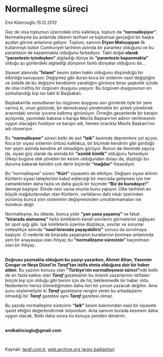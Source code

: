 # Normalleşme süreci

*Erol Katırcıoğlu 15.12.2012*

<div class="yazi"><p>Geç de olsa toplumun üzerindeki örtü kalktıkça, toplum da <b>“normalleşiyor”</b>. Normalleşme bu anlamda ülkenin tarihsel ve toplumsal gerçeğini bir başka açıdan görme anlamına geliyor. Toplum,  sanırım <b>Etyen Mahçupyan</b> ilk kullanmıştı  bütün Cumhuriyet tarihinin aslında bir parantez olduğunu ve bu parantezin de kapanmakta olduğunu farkediyor. Tabii doğal <b>olarak “parantezin içindeyken”</b> algıladığı dünya ile <b>“parantezin kapanmakta”</b> olduğu şu günlerdeki algıladığı dünyanın farklı dünyalar olduğunu da... </p>
<p>Siyaset alanında <b>“İslami”</b> kesim zaten hakkı olduğunu düşündüğü bir etkinliğe kavuşuyor. Değişmez gibi duran koca bir sistemin nasıl değiştiğini ve üstelik de bu değişimi kendisinin yarattığını görünce biraz şaşkınlık içinde de olsa müthiş bir özgüven duygusu yaşıyor. Bu özgüven duygusunun en somutlandığı kişi ise tabii ki Başbakan.</p>
<p>Başbakan’da somutlanan bu özgüven duygusu son günlerde öyle bir yere varmış ki, onun gözünde, bir demokrasiyi yönetmekle bir şirketi yönetmek arasındaki sınırlar iyicene kalkmış görünüyor. Örneğin geçenlerde bir barajın açılışında, yanındaki bakana o baraja Meclis Başkanı’nın adının verilmesinin uygun olacağını fısıldıyor ve barajın adı, hemen oracıkta Meclis Başkanı’nın adı oluveriyor. </p>
<p>Bu <b>“normalleşme”</b> süreci belki de asıl <b>“laik”</b> kesimde depremlere yol açıyor. Koca bir siyasi sistemin örtüsü kalktıkça, bir biçimde kendinin gibi gördüğü her şeyin aslında kendine ait olmadığını görüyor. Bunun da ötesinde sayıca da, siyasi güç olarak da aslında bir <b>“azınlık kimlik”</b> olduğunu farkediyor. Ülkeyi bugüne dek yöneten bir kesim olduğundan dolayı da, düştüğü bu duruma bakarak kendini çok derin biçimde <b>“mağdur”</b> hissediyor.</p>
<p>Bu “normalleşme” süreci <b>“Kürt”</b> siyasetini de etkiliyor. Değişen siyasi iklimin Kürtlerin siyasi taleplerinin kabul edileceği bir mecrada gelişmesi için her zamankinden daha fazla ve daha güçlü bir biçimde <b>“Biz de buradayız!”</b> demeye başlıyor. Elinde nesi varsa onunla bunu yapıyor. Ülke tarihinin en büyük mağdurlarından olan Kürtlerin, varlıklarını dahi inkâr üzerinden yürümüş bunca yılın sisteminin değişmesinden umutlanmamaları ise mümkün değil. </p>
<p>Normalleşme, bu ülkede, bunca yıldır <b>“yan yana yaşamış”</b> ve fakat <b>“birarada olamamış”</b> farklı kimliklerin kendi sınırlarını görmelerini sağlayan bir spot ışığı gibi. Işık kimliklerin üzerine düştükçe, sınırlar ve sorunlar netleştikçe aslında <b>“nasıl birarada yaşayabiliriz”</b> sorusu da sorulmaya başlıyor. O nedenle de birarada yaşamanın kurallarının konması anlamında yeni bir anayasaya olan ihtiyaç bu <b>“normalleşme sürecinin”</b> kaçınılmazı olan bir ihtiyaç. </p>
<p><b><br/>Doğrusu yazmakta olduğum bu yazıyı yazarken, Ahmet Altan, Yasemin Çongar ve Neşe Düzel’in <i>Taraf</i>’tan istifa etmiş olduğuna dair bir haber aldım</b>. Bu yazının konusu olan <b>“Türkiye’nin normalleşmesi süreci”</b>nde belki de en fazla katkısı olan <b><i>Taraf </i></b>gazetesinin bu önemli yazarlarının istifaları birçok kişi için olduğu gibi benim için de hiç beklenmedik bir haber oldu. Nedenlerini henüz bilmediğimden daha ileri bir yorum yazacak değilim. Ama şunu söylemeliyim ki <b><i>Taraf </i></b>gazetesine rengini veren bu arkadaşların olmadığı bir <b><i>Taraf</i></b> gazetesi aynı <b><i>Taraf </i></b>gazetesi olmaz. </p>
<p>Bu yazıda normalleşme sürecinin <b>“laik”</b> kesim bakımından nasıl bir siyasete işaret ettiğini değerlendirmek istiyordum. Ama sanırım burada kesmem daha uygun olacak. Belki daha sonra bu konuya yeniden dönerim.</p><b>
<p><br/>erolkatircioglu@gmail.com</p>
<p></p></b> 
</div>

Kaynak: [taraf.com.tr](http://www.taraf.com.tr/erol-katircioglu/makale-normallesme-sureci.htm), [web.archive.org (arşiv bağlantısı)](http://web.archive.org/web/20131107003127/http://www.taraf.com.tr/erol-katircioglu/makale-normallesme-sureci.htm)
